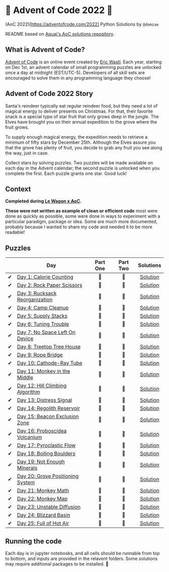 # 🎄 Advent of Code 2022 🎄

(AoC 2022)[https://adventofcode.com/2022] Python Solutions by `@domzae`

README based on [Aquaj's AoC solutions repository](https://github.com/Aquaj/adventofcode-2022).


## What is Advent of Code?
[Advent of Code](http://adventofcode.com) is an online event created by [Eric Wastl](https://twitter.com/ericwastl).
Each year, starting on Dec 1st, an advent calendar of small programming puzzles are unlocked once a day at midnight
(EST/UTC-5). Developers of all skill sets are encouraged to solve them in any programming language they choose!

## Advent of Code 2022 Story

Santa's reindeer typically eat regular reindeer food, but they need a lot of magical energy to deliver presents on Christmas. For that, their favorite snack is a special type of star fruit that only grows deep in the jungle. The Elves have brought you on their annual expedition to the grove where the fruit grows.

To supply enough magical energy, the expedition needs to retrieve a minimum of fifty stars by December 25th. Although the Elves assure you that the grove has plenty of fruit, you decide to grab any fruit you see along the way, just in case.

Collect stars by solving puzzles. Two puzzles will be made available on each day in the Advent calendar; the second puzzle is unlocked when you complete the first. Each puzzle grants one star. Good luck!

## Context

**Completed during [Le Wagon x AoC](http://aoc.lewagon.community/).**

**These were not written as example of clean or efficient code** most were done as quickly as possible, some were done in ways to experiment with a particular paradigm, package or idea. Some are much more documented, probably because I wanted to share my code and needed it to be more readable!

## Puzzles

<!-- On-hand emojis: ✔ 🌟 -->
|       | Day                                                                      | Part One | Part Two | Solutions
| :---: | ---                                                                      | :---:    | :---:    | :---:
| ✔     | [Day 1: Calorie Counting](https://adventofcode.com/2022/day/1)           | 🌟       | 🌟       | [Solution](01/01.ipynb)
| ✔     | [Day 2: Rock Paper Scissors](https://adventofcode.com/2022/day/2)        | 🌟       | 🌟       | [Solution](02/02.ipynb)
| ✔     | [Day 3: Rucksack Reorganization](https://adventofcode.com/2022/day/3)    | 🌟       | 🌟       | [Solution](03/03.ipynb)
| ✔     | [Day 4: Camp Cleanup](https://adventofcode.com/2022/day/4)               | 🌟       | 🌟       | [Solution](04/04.ipynb)
| ✔     | [Day 5: Supply Stacks](https://adventofcode.com/2022/day/5)              | 🌟       | 🌟       | [Solution](05/05.ipynb)
| ✔     | [Day 6: Tuning Trouble](https://adventofcode.com/2022/day/6)             | 🌟       | 🌟       | [Solution](06/06.ipynb)
| ✔     | [Day 7: No Space Left On Device](https://adventofcode.com/2022/day/7)    | 🌟       | 🌟       | [Solution](07/07.ipynb)
| ✔     | [Day 8: Treetop Tree House](https://adventofcode.com/2022/day/8)         | 🌟       | 🌟       | [Solution](08/08.ipynb)
| ✔     | [Day 9: Rope Bridge](https://adventofcode.com/2022/day/9)                | 🌟       | 🌟       | [Solution](09/09.ipynb)
| ✔     | [Day 10: Cathode-Ray Tube](https://adventofcode.com/2022/day/10)         | 🌟       | 🌟       | [Solution](10/10.ipynb)
| ✔     | [Day 11: Monkey in the Middle](https://adventofcode.com/2022/day/11)     | 🌟       | 🌟       | [Solution](11/11.ipynb)
| ✔     | [Day 12: Hill Climbing Algorithm](https://adventofcode.com/2022/day/12)  | 🌟       | 🌟       | [Solution](12/12.ipynb)
| ✔     | [Day 13: Distress Signal](https://adventofcode.com/2022/day/13)          | 🌟       | 🌟       | [Solution](13/13.ipynb)
| ✔     | [Day 14: Regolith Reservoir](https://adventofcode.com/2022/day/14)       | 🌟       | 🌟       | [Solution](14/14.ipynb)
| ✔     | [Day 15: Beacon Exclusion Zone](https://adventofcode.com/2022/day/15)    | 🌟       | 🌟       | [Solution](15/15.ipynb)
| ✔     | [Day 16: Proboscidea Volcanium](https://adventofcode.com/2022/day/16)    | 🌟       | 🌟       | [Solution](16/16.ipynb)
| ✔     | [Day 17: Pyroclastic Flow](https://adventofcode.com/2022/day/17)         | 🌟       | 🌟       | [Solution](17/17.ipynb)
| ✔     | [Day 18: Boiling Boulders](https://adventofcode.com/2022/day/18)         | 🌟       | 🌟       | [Solution](18/18.ipynb)
| ✔     | [Day 19: Not Enough Minerals](https://adventofcode.com/2022/day/19)      | 🌟       | 🌟       | [Solution](19/19.ipynb)
| ✔     | [Day 20: Grove Positioning System](https://adventofcode.com/2022/day/20) | 🌟       | 🌟       | [Solution](20/20.ipynb)
| ✔     | [Day 21: Monkey Math](https://adventofcode.com/2022/day/21)              | 🌟       | 🌟       | [Solution](21/21.ipynb)
| ✔     | [Day 22: Monkey Map](https://adventofcode.com/2022/day/22)               | 🌟       | 🌟       | [Solution](22/22.ipynb)
| ✔     | [Day 23: Unstable Diffusion](https://adventofcode.com/2022/day/23)       | 🌟       | 🌟       | [Solution](23/23.ipynb)
| ✔     | [Day 24: Blizzard Basin](https://adventofcode.com/2022/day/24)           | 🌟       | 🌟       | [Solution](24/24.ipynb)
| ✔     | [Day 25: Full of Hot Air](https://adventofcode.com/2022/day/25)          | 🌟       | 🌟       | [Solution](25/25.ipynb)

## Running the code

Each day is in jupyter notebooks, and all cells should be runnable from top to bottom, and inputs are provided in the relavent folders. Some solutions may require additional packages to be installed. 🙌
